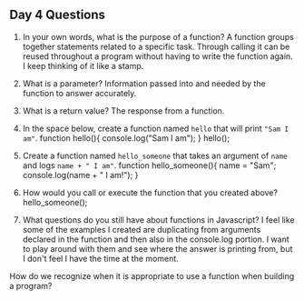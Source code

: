 ## Day 4 Questions

1. In your own words, what is the purpose of a function?
    A function groups together statements related to a specific task. Through calling it can be reused throughout a program without having to write the function again. I keep thinking of it like a stamp.

1. What is a parameter?
    Information passed into and needed by the function to answer accurately.

1. What is a return value?
    The response from a function.

1. In the space below, create a function named `hello` that will print `"Sam I am"`.
    function hello(){
      console.log("Sam I am");
    }
    hello();
1. Create a function named `hello_someone` that takes an argument of `name` and logs `name + " I am"`.
    function hello_someone(){
      name = "Sam";
      console.log(name + " I am!");
    }

1. How would you call or execute the function that you created above?
    hello_someone();

1. What questions do you still have about functions in Javascript?
  I feel like some of the examples I created are duplicating from arguments declared in the function and then also in the console.log portion. I want to play around with them and see where the answer is printing from, but I don't feel I have the time at the moment.

  How do we recognize when it is appropriate to use a function when building a program? 
